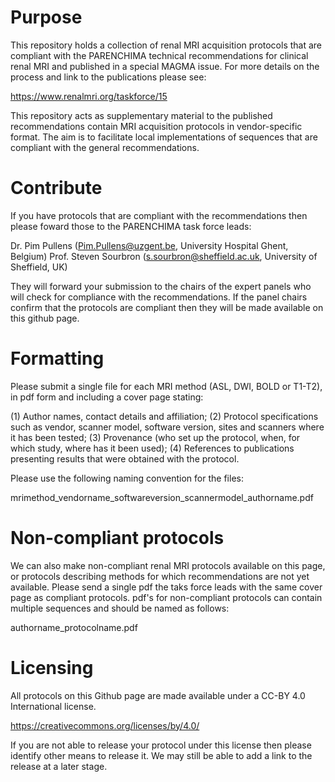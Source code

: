 # Purpose

This repository holds a collection of renal MRI acquisition protocols that are compliant with the PARENCHIMA technical recommendations for clinical renal MRI and published in a special MAGMA issue. For more details on the process and link to the publications please see:

https://www.renalmri.org/taskforce/15

This repository acts as supplementary material to the published recommendations contain MRI acquisition protocols in vendor-specific format. The aim is to facilitate local implementations of sequences that are compliant with the general recommendations.

# Contribute

If you have protocols that are compliant with the recommendations then please foward those to the PARENCHIMA task force leads:

Dr. Pim Pullens (Pim.Pullens@uzgent.be, University Hospital Ghent, Belgium)
Prof. Steven Sourbron (s.sourbron@sheffield.ac.uk, University of Sheffield, UK)

They will forward your submission to the chairs of the expert panels who will check for compliance with the recommendations. If the panel chairs confirm that the protocols are compliant then they will be made available on this github page.

# Formatting

Please submit a single file for each MRI method (ASL, DWI, BOLD or T1-T2), in pdf form and including a cover page stating:

(1) Author names, contact details and affiliation; 
(2) Protocol specifications such as vendor, scanner model, software version, sites and scanners where it has been tested; 
(3) Provenance (who set up the protocol, when, for which study, where has it been used); 
(4) References to publications presenting results that were obtained with the protocol.

Please use the following naming convention for the files:

mrimethod_vendorname_softwareversion_scannermodel_authorname.pdf

# Non-compliant protocols

We can also make non-compliant renal MRI protocols available on this page, or protocols describing methods for which recommendations are not yet available. Please send a single pdf the taks force leads with the same cover page as compliant protocols. pdf's for non-compliant protocols can contain multiple sequences and should be named as follows:

authorname_protocolname.pdf

# Licensing

All protocols on this Github page are made available under a CC-BY 4.0 International license. 

https://creativecommons.org/licenses/by/4.0/

If you are not able to release your protocol under this license then please identify other means to release it. We may still be able to add a link to the release at a later stage.

